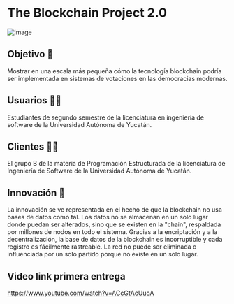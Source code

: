 # The Blockchain Project 2.0

![image](https://user-images.githubusercontent.com/91033892/158305255-1f5c602c-6163-4e95-873c-bcfe35b6c151.png)

## Objetivo 🎯
Mostrar en una escala más pequeña cómo la tecnología blockchain podría ser implementada en sistemas de votaciones en las democracias modernas.

## Usuarios 👨‍💻
Estudiantes de segundo semestre de la licenciatura en ingeniería de software de la Universidad Autónoma de Yucatán.

## Clientes 👨‍💼
El grupo B de la materia de Programación Estructurada de la licenciatura de Ingeniería de Software de la Universidad Autónoma de Yucatán.

## Innovación 📝
La innovación se ve representada en el hecho de que la blockchain no usa bases de datos como tal. Los datos no se almacenan en un solo lugar donde puedan ser alterados,
sino que se existen en la "chain", respaldada por millones de nodos en todo el sistema. Gracias a la encriptación y a la decentralización, la base de datos de la blockchain es incorruptible y cada registro es fácilmente rastreable. La red no puede ser eliminada o influenciada por un solo partido porque no existe en un solo lugar.

## Video link primera entrega
https://www.youtube.com/watch?v=ACcGtAcUuoA
